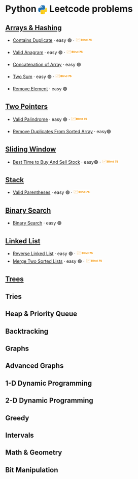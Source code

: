 # Python <img src="../assets/pythonLogo.png" alt="Python logo" style="height: 1em; vertical-align: sub;"> Leetcode problems

## [Arrays & Hashing](01_arraysAndHashing/README.md)
- [Contains Duplicate](01_arraysAndHashing/0217_containsDuplicate.ipynb)
  · easy 🟢
  · [<img src="../assets/blind75Logo.png" style="height: 1em;">](../blind75.md)

- [Valid Anagram](01_arraysAndHashing/0242_validAnagram.ipynb)
  · easy 🟢
  · [<img src="../assets/blind75Logo.png" style="height: 1em;">](../blind75.md)

- [Concatenation of Array](01_arraysAndHashing/1929_concatenationofArray.ipynb)
  · easy 🟢

- [Two Sum](01_arraysAndHashing/0001_twoSum.ipynb)
  · easy 🟢
  · [<img src="../assets/blind75Logo.png" style="height: 1em;">](../blind75.md)

- [Remove Element](01_arraysAndHashing/0027_removeElement.ipynb)
  · easy 🟢

## [Two Pointers](02_twoPointers/README.md)
- [Valid Palindrome](02_twoPointers/0125_validPalindrome.ipynb)
  · easy 🟢
  · [<img src="../assets/blind75Logo.png" style="height: 1em;">](../blind75.md)

- [Remove Duplicates From Sorted Array](02_twoPointers/0026_removeDuplicatesFromSortedArray.ipynb)
  · easy🟢

## [Sliding Window](03_slidingWindow/README.md)
- [Best Time to Buy And Sell Stock](03_slidingWindow/0121_bestTimetoBuyAndSellStock.ipynb)
  · easy🟢 
  · [<img src="../assets/blind75Logo.png" style="height: 1em;">](../blind75.md)

## [Stack](04_stack)
- [Valid Parentheses](04_stack/0020_validParentheses.ipynb)
  · easy 🟢
  · [<img src="../assets/blind75Logo.png" style="height: 1em;">](../blind75.md)

## [Binary Search](05_binarySearch)
- [Binary Search](05_binarySearch/0704_binarySearch.ipynb)
  · easy 🟢

## [Linked List](06_linkedList)
- [Reverse Linked List](06_linkedList/0206_reverseLinkedList.ipynb)
  · easy 🟢 
  · [<img src="../assets/blind75Logo.png" style="height: 1em;">](../blind75.md)
- [Merge Two Sorted Lists](06_linkedList/0021_mergeTwoSortedLists.ipynb)
  · easy 🟢 
  · [<img src="../assets/blind75Logo.png" style="height: 1em;">](../blind75.md)
## [Trees](07_trees) 


## Tries 

## Heap & Priority Queue 

## Backtracking 

## Graphs 
## Advanced Graphs 

## 1-D Dynamic Programming


## 2-D Dynamic Programming 

## Greedy 

## Intervals


## Math & Geometry 

## Bit Manipulation 
